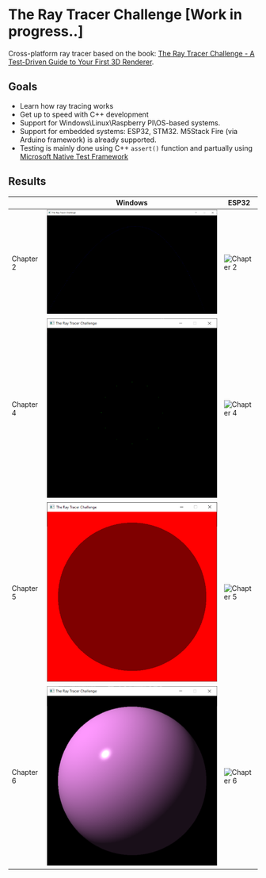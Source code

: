 # The Ray Tracer Challenge [Work in progress..]

Cross-platform ray tracer based on the book: [The Ray Tracer Challenge - A Test-Driven Guide to Your First 3D Renderer](https://amzn.to/2Elaxkr).

## Goals

* Learn how ray tracing works
* Get up to speed with C++ development
* Support for Windows\Linux\Raspberry PI\OS-based systems.
* Support for embedded systems: ESP32, STM32.  M5Stack Fire (via Arduino framework) is already supported.
* Testing is mainly done using C++ `assert()` function and partually using [Microsoft Native Test Framework](https://docs.microsoft.com/en-us/visualstudio/test/microsoft-visualstudio-testtools-cppunittestframework-api-reference?view=vs-2022)

## Results

|      | Windows  | ESP32 |
| ------------- | ------------- | ------------- |
| Chapter 2  | ![Chapter 2](/img/ray_trace_projectile.png)  | ![Chapter 2](/img/ray_trace_projectile_esp32.jpg)  |
| Chapter 4  | ![Chapter 4](/img/ray_trace_transform.png)  | ![Chapter 4](/img/)  |
| Chapter 5  | ![Chapter 5](/img/ray_trace_shadow.png)  | ![Chapter 5](/img/ray_trace_shadow_esp32.jpg)  |
| Chapter 6  | ![Chapter 6](/img/ray_trace_light_material.png)  | ![Chapter 6](/img/)  |
